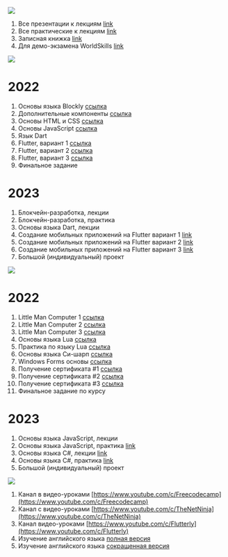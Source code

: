 ![](https://i.ibb.co/vXTWw40/Focus-on-Small-Steps-1584-x-396-px.jpg)

1. Все презентации к лекциям [link](https://slides.com/ivansedov)
2. Все практические к лекциям [link](https://disk.yandex.ru/d/DGhMJddbb3fuVg)
3. Записная книжка [link](https://rentry.co/ivansedov)
4. Для демо-экзамена WorldSkills [link](https://github.com/e1m7/work/blob/main/e1m7_github_io_work.pdf)

![](https://i.ibb.co/y8XZ7tb/Untitled-1.jpg)

# 2022

1. Основы языка Blockly [ссылка](https://www.youtube.com/playlist?list=PLiXXnd7WHCGwZQk2EkTCUw1rmSNoUjlYQ)
2. Дополнительные компоненты [ссылка](https://disk.yandex.ru/d/hkAlNsPes5UUmw)
3. Основы HTML и CSS [ссылка](https://stepik.org/course/52164)
4. Основы JavaScript [ссылка](https://stepik.org/course/2223)
5. Язык Dart
6. Flutter, вариант 1 [ссылка](https://www.youtube.com/watch?v=1ukSR1GRtMU&list=PL4cUxeGkcC9jLYyp2Aoh6hcWuxFDX6PBJ)
7. Flutter, вариант 2 [ссылка](https://www.youtube.com/watch?v=cpkSVwf75-k&list=PL6lh8cTntlDiLlH_rHl5F0JOy_gRm_Wa4)
8. Flutter, вариант 3 [ссылка](https://www.youtube.com/watch?v=sOYGLk3A6NQ&list=PLyaYkfwvXhRKjYAIO4_J_IcHtAXUR_1ci)
9. Финальное задание

# 2023

1. Блокчейн-разработка, лекции
2. Блокчейн-разработка, практика
3. Основы языка Dart, лекции
4. Создание мобильных приложений на Flutter вариант 1 [link](https://www.youtube.com/watch?v=1ukSR1GRtMU&list=PL4cUxeGkcC9jLYyp2Aoh6hcWuxFDX6PBJ)
5. Создание мобильных приложений на Flutter вариант 2 [link](https://www.youtube.com/watch?v=cpkSVwf75-k&list=PL6lh8cTntlDiLlH_rHl5F0JOy_gRm_Wa4)
6. Создание мобильных приложений на Flutter вариант 3 [link](https://www.youtube.com/watch?v=sOYGLk3A6NQ&list=PLyaYkfwvXhRKjYAIO4_J_IcHtAXUR_1ci)
7. Большой (индивидуальный) проект

![](https://i.ibb.co/y6K6p4d/Untitled-2.jpg)

# 2022

1. Little Man Computer 1 [ссылка](https://slides.com/ivansedov/little_man_computer_01)
2. Little Man Computer 2 [ссылка](https://slides.com/ivansedov/little_man_computer_02)
3. Little Man Computer 3 [ссылка](https://slides.com/ivansedov/little_man_computer_03)
4. Основы языка Lua [ссылка](https://slides.com/ivansedov/lua)
5. Практика по языку Lua [ссылка](https://exercism.org)
6. Основы языка Си-шарп [ссылка](https://slides.com/ivansedov/csharp)
7. Windows Forms основы [ссылка](https://www.youtube.com/playlist?list=PLTbLgUhfboqxxB14zFDaPHHO7nWZgoa95)
8. Получение сертификата #1 [ссылка](https://gb.ru/courses/87) 
9. Получение сертификата #2 [ссылка](https://gb.ru/courses/67) 
10. Получение сертификата #3 [ссылка](https://gb.ru/courses/72)
11. Финальное задание по курсу

# 2023

1. Основы языка JavaScript, лекции
2. Основы языка JavaScript, практика [link](https://exercism.org/tracks/javascript)
3. Основы языка C#, лекции [link](https://ru.code-basics.com/languages/csharp)
4. Основы языка C#, практика [link](https://exercism.org/tracks/csharp)
5. Большой (индивидуальный) проект


![](https://i.ibb.co/3F11kVM/2021-11-26-19-16-45.png)

1. Канал в видео-уроками [https://www.youtube.com/c/Freecodecamp](https://www.youtube.com/c/Freecodecamp)
2. Канал с видео-уроками [https://www.youtube.com/c/TheNetNinja](https://www.youtube.com/c/TheNetNinja)
3. Канал видео-уроками [https://www.youtube.com/c/Flutterly](https://www.youtube.com/c/Flutterly)
4. Изучение английского языка [полная версия](https://www.youtube.com/playlist?list=PL66DIGaegedqtRaxfVsk6vH5dBDuL5w92)
5. Изучение английского языка [сокращенная версия](https://www.youtube.com/playlist?list=PL66DIGaegedqVBwaauzKVk7DNqIFaXrN_)
